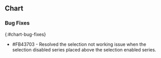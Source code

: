 ## Chart

### Bug Fixes
{:#chart-bug-fixes}

* \#FB43703 - Resolved the selection not working issue when the selection disabled series placed above the selection enabled series.